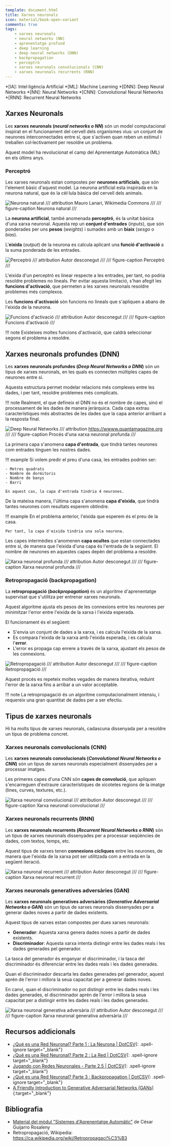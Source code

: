 ```yaml
---
template: document.html
title: Xarxes neuronals
icon: material/book-open-variant
comments: true
tags:
    - xarxes neuronals
    - neural networks (NN)
    - aprenentatge profund
    - deep learning
    - deep neural networks (DNN)
    - backpropagation
    - perceptró
    - xarxes neuronals convolucionals (CNN)
    - xarxes neuronals recurrents (RNN)
---
```


*[IA]: Intel·ligència Artificial
*[ML]: Machine Learning
*[DNN]: Deep Neural Networks
*[NN]: Neural Networks
*[CNN]: Convolutional Neural Networks
*[RNN]: Recurrent Neural Networks


## Xarxes Neuronals
Les __xarxes neuronals (*neural networks o NN*)__ són un model
computacional inspirat en el funcionament del cervell dels organismes
vius: un conjunt de neurones interconnectades entre sí, que s'activen
quan reben un estímul i treballen col·lectivament per resoldre un
problema.

Aquest model ha revolucionat el camp del Aprenentatge Automàtica (ML)
en els últims anys.

### Perceptró
Les xarxes neuronals estan compostes per __neurones artificials__, que són
l'element bàsic d'aquest model. La neurona artificial esta inspirada en
la neurona natural, que és la cèl·lula bàsica del cervell dels animals.

![Neurona natural](img/neurona.png)
/// attribution
Mauro Lanari, Wikimedia Commons
///
/// figure-caption
Neurona natural
///

La __neurona artificial__, també anomenada __perceptró__, és
la unitat bàsica d'una xarxa neuronal. Aquesta rep un __conjunt d'entrades__
(*inputs*), que són ponderades per uns __pesos__ (*weights*) i sumades
amb un __biaix__ (*sesgo* o *bias*).

L'__eixida__ (*output*) de la neurona es calcula aplicant una __funció
d'activació__ a la suma ponderada de les entrades.

![Perceptró](img/perceptron.png)
/// attribution
Autor desconegut
///
/// figure-caption
Perceptró
///

L'eixida d'un perceptró es linear respecte a les entrades, per tant, no
podria resoldre problemes no lineals. Per evitar aquesta limitació,
s'han afegit les __funcions d'activació__, que permeten a les xarxes
neuronals resoldre problemes més complexos.

Les __funcions d'activació__ són funcions no lineals que s'apliquen a
abans de l'eixida de la neurona.

![Funcions d'activació](img/activation.jpeg)
/// attribution
Autor desconegut
///
/// figure-caption
Funcions d'activació
///

!!! note
    Existeixes moltes funcions d'activació, que caldrà seleccionar
    segons el problema a resoldre.

## Xarxes neuronals profundes (DNN)
Les __xarxes neuronals profundes (*Deep Neural Networks o DNN*)__ són
un tipus de xarxes neuronals, en les quals es connecten múltiples capes
de neurones entre sí.

Aquesta estructura permet modelar relacions més complexes entre les
dades, i per tant, resoldre problemes més complicats.

!!! note
    Realment, el que defineix el DNN no és el nombre de capes, sinó el
    processament de les dades de manera jeràrquica. Cada capa extrau característiques
    més abstractes de les dades que la capa anterior arribant
    a la resposta final.

![Deep Neural Networks](img/dnn.png)
/// attribution
https://wwww.quantamagazine.org
///
/// figure-caption
Procés d'una xarxa neuronal profunda
///

La primera capa s'anomena __capa d'entrada__, que tindrà tantes neurones
com entrades tinguen les nostres dades.

!!! example
    Si volem predir el preu d'una casa, les entrades podrien ser:

    - Metres quadrats
    - Nombre de dormitoris
    - Nombre de banys
    - Barri

    En aquest cas, la capa d'entrada tindria 4 neurones.

De la mateixa manera, l'última capa s'anomena __capa d'eixida__, que
tindrà tantes neurones com resultats esperem obtindre.

!!! example
    En el problema anterior, l'eixida que esperem és el preu de la casa.

    Per tant, la capa d'eixida tindria una sola neurona.

Les capes intermèdies s'anomenen __capa ocultes__ que estan connectades entre sí,
de manera que l'eixida d'una capa és l'entrada de la següent. El nombre de neurones
en aquestes capes depèn del problema a resoldre.

![Xarxa neuronal profunda](img/dnn.png)
/// attribution
Autor desconegut
///
/// figure-caption
Xarxa neuronal profunda
///

### Retropropagació (backpropagation)
La __retropropagació (*backpropagation*)__ és un algoritme d'aprenentatge
supervisat que s'utilitza per entrenar xarxes neuronals.

Aquest algoritme ajusta els pesos de les connexions entre les neurones
per minimitzar l'error entre l'eixida de la xarxa i l'eixida esperada.

El funcionament és el següent:

- S'envia un conjunt de dades a la xarxa, i es calcula l'eixida de la xarxa.
- Es compara l'eixida de la xarxa amb l'eixida esperada, i es calcula l'__error__.
- L'error es propaga cap enrere a través de la xarxa, ajustant els pesos de les connexions.

![Retropropagació](img/backpropagation.png)
/// attribution
Autor desconegut
///
/// figure-caption
Retropropagació
///

Aquest procés es repeteix moltes vegades de manera iterativa, reduint
l'error de la xarxa fins a arribar a un valor acceptable.

!!! note
    La retropropagació és un algoritme computacionalment intensiu, i
    requereix una gran quantitat de dades per a ser efectiu.


## Tipus de xarxes neuronals
Hi ha molts tipus de xarxes neuronals, cadascuna dissenyada per a
resoldre un tipus de problema concret.


### Xarxes neuronals convolucionals (CNN)
Les __xarxes neuronals convolucionals (*Convolutional Neural Networks o CNN*)__
són un tipus de xarxes neuronals especialment dissenyades per a processar
imatges.

Les primeres capes d'una CNN són __capes de convolució__, que apliquen
s'encarreguen d'extraure característiques de xicotetes regions de la
imatge (lines, curves, textures, etc.).

![Xarxa neuronal convolucional](img/cnn.jpg)
/// attribution
Autor desconegut
///
/// figure-caption
Xarxa neuronal convolucional
///


### Xarxes neuronals recurrents (RNN)
Les __xarxes neuronals recurrents (*Recurrent Neural Networks o RNN*)__
són un tipus de xarxes neuronals dissenyades per a processar seqüències
de dades, com textos, temps, etc.

Aquest tipus de xarxes tenen __connexions cícliques__ entre les neurones,
de manera que l'eixida de la xarxa pot ser utilitzada com a entrada en
la següent iteració.

![Xarxa neuronal recurrent](img/rnn.png)
/// attribution
Autor desconegut
///
/// figure-caption
Xarxa neuronal recurrent
///


### Xarxes neuronals generatives adversàries (GAN)
Les __xarxes neuronals generatives adversàries (*Generative Adversarial Networks o GAN*)__
són un tipus de xarxes neuronals dissenyades per a generar dades noves
a partir de dades existents.

Aquest tipus de xarxes estan compostes per dues xarxes neuronals:

- __Generador__: Aquesta xarxa genera dades noves a partir de dades existents.
- __Discriminador__: Aquesta xarxa intenta distingir entre les dades reals
    i les dades generades pel generador.

La tasca del generador és enganyar el discriminador, i la tasca del
discriminador és diferenciar entre les dades reals i les dades generades.

Quan el discriminador descarta les dades generades pel generador, aquest
aprén de l'error i millora la seua capacitat per a generar dades noves.

En canvi, quan el discriminador no pot distingir entre les dades reals i
les dades generades, el discriminador aprén de l'error i millora la seua
capacitat per a distingir entre les dades reals i les dades generades.

![Xarxa neuronal generativa adversària](img/gan.png)
/// attribution
Autor desconegut
///
/// figure-caption
Xarxa neuronal generativa adversària
///


## Recursos addicionals
- [¿Qué es una Red Neuronal? Parte 1 : La Neurona | DotCSV](https://www.youtube.com/watch?v=MRIv2IwFTPg&list=PL-Ogd76BhmcB9OjPucsnc2-piEE96jJDQ){: .spell-ignore target="_blank"}
- [¿Qué es una Red Neuronal? Parte 2 : La Red | DotCSV](https://www.youtube.com/watch?v=uwbHOpp9xkc&list=PL-Ogd76BhmcB9OjPucsnc2-piEE96jJDQ&index=2){: .spell-ignore target="_blank"}
- [Jugando con Redes Neuronales - Parte 2.5 | DotCSV](https://www.youtube.com/watch?v=FVozZVUNOOA&list=PL-Ogd76BhmcB9OjPucsnc2-piEE96jJDQ&index=3){: .spell-ignore target="_blank"}
- [¿Qué es una Red Neuronal? Parte 3 : Backpropagation | DotCSV](https://www.youtube.com/watch?v=eNIqz_noix8&list=PL-Ogd76BhmcB9OjPucsnc2-piEE96jJDQ&index=4){: .spell-ignore target="_blank"}
- [A Friendly Introduction to Generative Adversarial Networks (GANs)](https://www.youtube.com/watch?v=8L11aMN5KY8){:target="_blank"}

## Bibliografia
- [Material del mòdul "Sistemes d'Aprenentatge Automàtic"](https://cesguiro.es/) de César Guijarro Rosaleny
- Retropropagació, Wikipedia: https://ca.wikipedia.org/wiki/Retropropagaci%C3%B3
